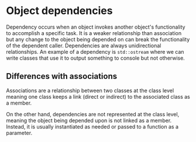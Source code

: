 # Object dependencies

Dependency occurs when an object invokes another object's functionality to accomplish a specific task.
It is a weaker relationship than association but any change to the object being depended on can break the functionality of the dependent caller.
Dependencies are always unidirectional relationships.
An example of a dependency is `std::ostream` where we can write classes that use it to output something to console but not otherwise.

## Differences with associations

Associations are a relationship between two classes at the class level meaning one class keeps a link (direct or indirect) to the associated class as a member.

On the other hand, dependencies are not represented at the class level, meaning the object being depended upon is not linked as a member.
Instead, it is usually instantiated as needed or passed to a function as a parameter.
